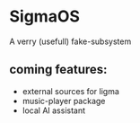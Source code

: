 # SigmaOS
 A verry (usefull) fake-subsystem

## coming features:
- external sources for ligma
- music-player package
- local AI assistant